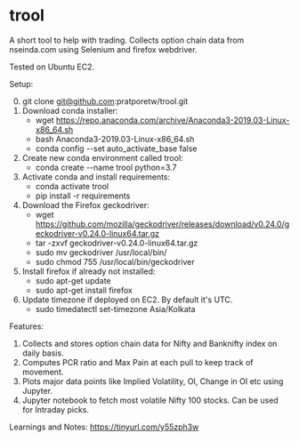 # trool

A short tool to help with trading. Collects option chain data from nseinda.com using Selenium and firefox webdriver.

Tested on Ubuntu EC2.

Setup:

0. git clone git@github.com:pratporetw/trool.git
1. Download conda installer:
    * wget https://repo.anaconda.com/archive/Anaconda3-2019.03-Linux-x86_64.sh
    * bash Anaconda3-2019.03-Linux-x86_64.sh
    * conda config --set auto_activate_base false
2. Create new conda environment called trool:
    * conda create --name trool python=3.7
3. Activate conda and install requirements:
    * conda activate trool
    * pip install -r requirements
4. Download the Firefox geckodriver:
    * wget https://github.com/mozilla/geckodriver/releases/download/v0.24.0/geckodriver-v0.24.0-linux64.tar.gz
    * tar -zxvf geckodriver-v0.24.0-linux64.tar.gz
    * sudo mv geckodriver /usr/local/bin/
    * sudo chmod 755 /usr/local/bin/geckodriver
5. Install firefox if already not installed:
    * sudo apt-get update
    * sudo apt-get install firefox
6. Update timezone if deployed on EC2. By default it's UTC.
    * sudo timedatectl set-timezone Asia/Kolkata

Features:

1. Collects and stores option chain data for Nifty and Banknifty index on daily basis.
2. Computes PCR ratio and Max Pain at each pull to keep track of movement.
3. Plots major data points like Implied Volatility, OI, Change in OI etc using Jupyter.
4. Jupyter notebook to fetch most volatile Nifty 100 stocks. Can be used for Intraday picks.

Learnings and Notes: https://tinyurl.com/y55zph3w

